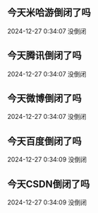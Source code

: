 ## 今天米哈游倒闭了吗

2024-12-27 0:34:07 没倒闭

## 今天腾讯倒闭了吗

2024-12-27 0:34:07 没倒闭

## 今天微博倒闭了吗

2024-12-27 0:34:07 没倒闭

## 今天百度倒闭了吗

2024-12-27 0:34:09 没倒闭

## 今天CSDN倒闭了吗

2024-12-27 0:34:09 没倒闭

